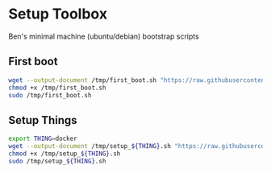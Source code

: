 # Setup Toolbox

Ben's minimal machine (ubuntu/debian) bootstrap scripts

## First boot
```bash
wget --output-document /tmp/first_boot.sh "https://raw.githubusercontent.com/benhaskins/toolbox/refs/heads/main/first_boot.sh"
chmod +x /tmp/first_boot.sh
sudo /tmp/first_boot.sh
```

## Setup Things

```bash
export THING=docker
wget --output-document /tmp/setup_${THING}.sh "https://raw.githubusercontent.com/benhaskins/toolbox/refs/heads/main/setup_${THING}.sh"
chmod +x /tmp/setup_${THING}.sh
sudo /tmp/setup_${THING}.sh
```
